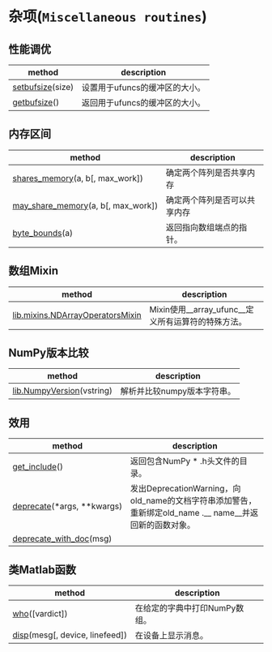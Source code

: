 # 杂项(`Miscellaneous routines`)

## 性能调优

method | description
---|---
[setbufsize](https://numpy.org/devdocs/reference/generated/numpy.setbufsize.html#numpy.setbufsize)(size) | 设置用于ufuncs的缓冲区的大小。
[getbufsize](https://numpy.org/devdocs/reference/generated/numpy.getbufsize.html#numpy.getbufsize)() | 返回用于ufuncs的缓冲区的大小。

## 内存区间

method | description
---|---
[shares_memory](https://numpy.org/devdocs/reference/generated/numpy.shares_memory.html#numpy.shares_memory)(a, b[, max_work]) | 确定两个阵列是否共享内存
[may_share_memory](https://numpy.org/devdocs/reference/generated/numpy.may_share_memory.html#numpy.may_share_memory)(a, b[, max_work]) | 确定两个阵列是否可以共享内存
[byte_bounds](https://numpy.org/devdocs/reference/generated/numpy.byte_bounds.html#numpy.byte_bounds)(a) | 返回指向数组端点的指针。

## 数组Mixin

method | description
---|---
[lib.mixins.NDArrayOperatorsMixin](https://numpy.org/devdocs/reference/generated/numpy.lib.mixins.NDArrayOperatorsMixin.html#numpy.lib.mixins.NDArrayOperatorsMixin) | Mixin使用__array_ufunc__定义所有运算符的特殊方法。

## NumPy版本比较

method | description
---|---
[lib.NumpyVersion](https://numpy.org/devdocs/reference/generated/numpy.lib.NumpyVersion.html#numpy.lib.NumpyVersion)(vstring) | 解析并比较numpy版本字符串。

## 效用

method | description
---|---
[get_include](https://numpy.org/devdocs/reference/generated/numpy.get_include.html#numpy.get_include)() | 返回包含NumPy * .h头文件的目录。
[deprecate](https://numpy.org/devdocs/reference/generated/numpy.deprecate.html#numpy.deprecate)(\*args, \*\*kwargs) | 发出DeprecationWarning，向old_name的文档字符串添加警告，重新绑定old_name .__ name__并返回新的函数对象。
[deprecate_with_doc](https://numpy.org/devdocs/reference/generated/numpy.deprecate_with_doc.html#numpy.deprecate_with_doc)(msg) |

## 类Matlab函数

method | description
---|---
[who](https://numpy.org/devdocs/reference/generated/numpy.who.html#numpy.who)([vardict]) | 在给定的字典中打印NumPy数组。
[disp](https://numpy.org/devdocs/reference/generated/numpy.disp.html#numpy.disp)(mesg[, device, linefeed]) | 在设备上显示消息。

